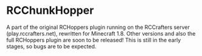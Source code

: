 # RCChunkHopper
A part of the original RCHoppers plugin running on the RCCrafters server (play.rccrafters.net), rewritten for Minecraft 1.8. Other versions and also the full RCHoppers plugin are soon to be released! This is still in the early stages, so bugs are to be expected.
